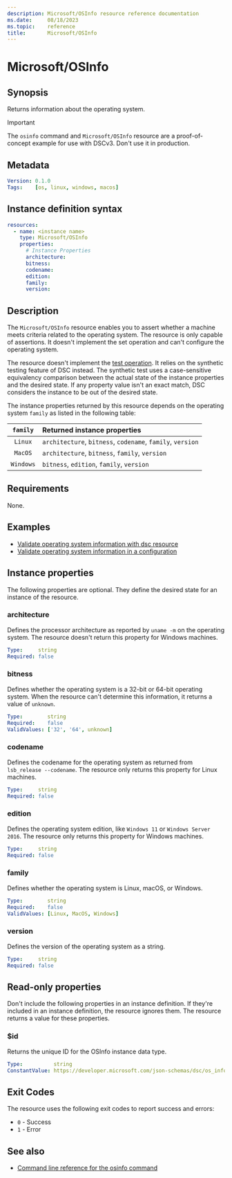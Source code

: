 ```yaml
---
description: Microsoft/OSInfo resource reference documentation
ms.date:     08/18/2023
ms.topic:    reference
title:       Microsoft/OSInfo
---
```


# Microsoft/OSInfo

## Synopsis

Returns information about the operating system.

> [!IMPORTANT]
> The `osinfo` command and `Microsoft/OSInfo` resource are a proof-of-concept example for use with
> DSCv3. Don't use it in production.

## Metadata

```yaml
Version: 0.1.0
Tags:    [os, linux, windows, macos]
```

## Instance definition syntax

```yaml
resources:
  - name: <instance name>
    type: Microsoft/OSInfo
    properties:
      # Instance Properties
      architecture:
      bitness:
      codename:
      edition:
      family:
      version:
```

## Description

The `Microsoft/OSInfo` resource enables you to assert whether a machine meets criteria related to
the operating system. The resource is only capable of assertions. It doesn't implement the set
operation and can't configure the operating system.

The resource doesn't implement the [test operation][01]. It relies on the synthetic testing feature
of DSC instead. The synthetic test uses a case-sensitive equivalency comparison between the actual
state of the instance properties and the desired state. If any property value isn't an exact match,
DSC considers the instance to be out of the desired state.

The instance properties returned by this resource depends on the operating system `family` as
listed in the following table:

| `family`  |                Returned instance properties                |
| :-------: | :--------------------------------------------------------- |
|  `Linux`  | `architecture`, `bitness`, `codename`, `family`, `version` |
|  `MacOS`  | `architecture`, `bitness`, `family`, `version`             |
| `Windows` | `bitness`, `edition`, `family`, `version`                  |

## Requirements

None.

## Examples

- [Validate operating system information with dsc resource][02]
- [Validate operating system information in a configuration][03]

## Instance properties

The following properties are optional. They define the desired state for an instance of the
resource.

### architecture

Defines the processor architecture as reported by `uname -m` on the operating system. The resource
doesn't return this property for Windows machines.

```yaml
Type:     string
Required: false
```

### bitness

Defines whether the operating system is a 32-bit or 64-bit operating system. When the resource
can't determine this information, it returns a value of `unknown`.

```yaml
Type:        string
Required:    false
ValidValues: ['32', '64', unknown]
```

### codename

Defines the codename for the operating system as returned from `lsb_release --codename`. The
resource only returns this property for Linux machines.

```yaml
Type:     string
Required: false
```

### edition

Defines the operating system edition, like `Windows 11` or `Windows Server 2016`. The resource only
returns this property for Windows machines.

```yaml
Type:     string
Required: false
```

### family

Defines whether the operating system is Linux, macOS, or Windows.

```yaml
Type:        string
Required:    false
ValidValues: [Linux, MacOS, Windows]
```

### version

Defines the version of the operating system as a string.

```yaml
Type:     string
Required: false
```

## Read-only properties

Don't include the following properties in an instance definition. If they're included in an
instance definition, the resource ignores them. The resource returns a value for these properties.

### $id

Returns the unique ID for the OSInfo instance data type.

```yaml
Type:          string
ConstantValue: https://developer.microsoft.com/json-schemas/dsc/os_info/20230303/Microsoft.Dsc.OS_Info.schema.json
```

## Exit Codes

The resource uses the following exit codes to report success and errors:

- `0` - Success
- `1` - Error

## See also

- [Command line reference for the osinfo command][04]

<!-- Link references -->
[01]: ../../../concepts/resources.md#test-operations
[02]: examples/validate-with-dsc-resource.md
[03]: examples/validate-in-a-configuration.md
[04]: cli/osinfo.md
